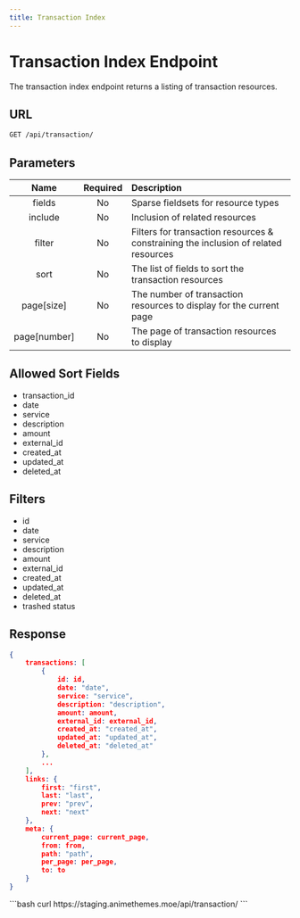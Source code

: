 ```yaml
---
title: Transaction Index
---
```


<Block>

# Transaction Index Endpoint

The transaction index endpoint returns a listing of transaction resources.

## URL

```sh
GET /api/transaction/
```

## Parameters

| Name         | Required | Description                                                                         |
| :----------: | :------: | :---------------------------------------------------------------------------------- |
| fields       | No       | Sparse fieldsets for resource types                                                 |
| include      | No       | Inclusion of related resources                                                      |
| filter       | No       | Filters for transaction resources & constraining the inclusion of related resources |
| sort         | No       | The list of fields to sort the transaction resources                                |
| page[size]   | No       | The number of transaction resources to display for the current page                 |
| page[number] | No       | The page of transaction resources to display                                        |

## Allowed Sort Fields

* transaction_id
* date
* service
* description
* amount
* external_id
* created_at
* updated_at
* deleted_at

## Filters

* id
* date
* service
* description
* amount
* external_id
* created_at
* updated_at
* deleted_at
* trashed status

## Response

```json
{
    transactions: [
        {
            id: id,
            date: "date",
            service: "service",
            description: "description",
            amount: amount,
            external_id: external_id,
            created_at: "created_at",
            updated_at: "updated_at",
            deleted_at: "deleted_at"
        },
        ...
    ],
    links: {
        first: "first",
        last: "last",
        prev: "prev",
        next: "next"
    },
    meta: {
        current_page: current_page,
        from: from,
        path: "path",
        per_page: per_page,
        to: to
    }
}
```

<Example>

<CURL>
```bash
curl https://staging.animethemes.moe/api/transaction/
```
</CURL>

</Example>

</Block>